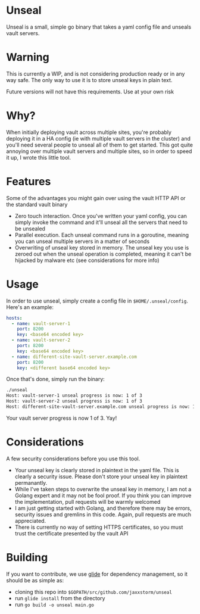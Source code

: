 # Unseal

Unseal is a small, simple go binary that takes a yaml config file and unseals vault servers.

# Warning

This is currently a WIP, and is not considering production ready or in any way safe. The only way to use it is to store unseal keys in plain text.

Future versions will not have this requirements. Use at your own risk

# Why?

When initially deploying vault across multiple sites, you're probably deploying it in a HA config (ie with multiple vault servers in the cluster) and you'll need several people to unseal all of them to get started. This got quite annoying over multiple vault servers and multiple sites, so in order to speed it up, I wrote this little tool.

# Features

Some of the advantages you might gain over using the vault HTTP API or the standard vault binary

  - Zero touch interaction. Once you've written your yaml config, you can simply invoke the command and it'll unseal all the servers that need to be unsealed
  - Parallel execution. Each unseal command runs in a goroutine, meaning you can unseal multiple servers in a matter of seconds
  - Overwriting of unseal key stored in memory. The unseal key you use is zeroed out when the unseal operation is completed, meaning it can't be hijacked by malware etc (see considerations for more info)

# Usage

In order to use unseal, simply create a config file in `$HOME/.unseal/config`. Here's an example:


```yaml
hosts:
  - name: vault-server-1
    port: 8200
    key: <base64 encoded key>
  - name: vault-server-2
    port: 8200
    key: <base64 encoded key>
  - name: different-site-vault-server.example.com 
    port: 8200
    key: <different base64 encoded key>
```

Once that's done, simply run the binary:

```bash
./unseal
Host: vault-server-1 unseal progress is now: 1 of 3
Host: vault-server-2 unseal progress is now: 1 of 3
Host: different-site-vault-server.example.com unseal progress is now: 1 of 3
```

Your vault server progress is now 1 of 3. Yay!

# Considerations

A few security considerations before you use this tool.

 - Your unseal key is clearly stored in plaintext in the yaml file. This is clearly a security issue. Please don't store your unseal key in plaintext permanantly.
 - While I've taken steps to overwrite the unseal key in memory, I am not a Golang expert and it may not be fool proof. If you think you can improve the implementation, pull requests will be warmly welcomed
 - I am just getting started with Golang, and therefore there may be errors, security issues and gremlins in this code. Again, pull requests are much appreciated.
 - There is currently no way of setting HTTPS certificates, so you must trust the certificate presented by the vault API


# Building

If you want to contribute, we use [glide](https://glide.sh/) for dependency management, so it should be as simple as:

 - cloning this repo into `$GOPATH/src/github.com/jaxxstorm/unseal`
 - run `glide install` from the directory
 - run `go build -o unseal main.go`

